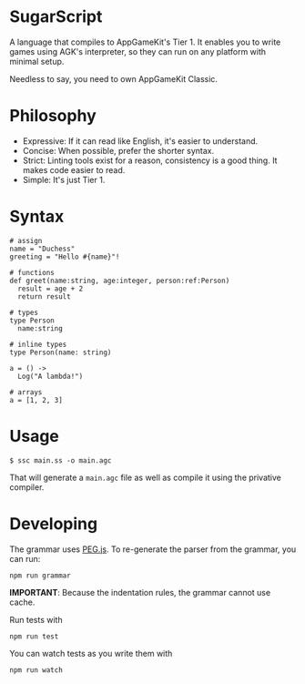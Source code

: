 # SugarScript
A language that compiles to AppGameKit's Tier 1. It enables you to write games
using AGK's interpreter, so they can run on any platform with minimal setup.

Needless to say, you need to own AppGameKit Classic.

# Philosophy
* Expressive: If it can read like English, it's easier to understand.
* Concise: When possible, prefer the shorter syntax.
* Strict: Linting tools exist for a reason, consistency is a good thing. It makes code easier to read.
* Simple: It's just Tier 1.

# Syntax

```
# assign
name = "Duchess"
greeting = "Hello #{name}"!

# functions
def greet(name:string, age:integer, person:ref:Person)
  result = age + 2
  return result

# types
type Person
  name:string

# inline types
type Person(name: string)

a = () ->
  Log("A lambda!")

# arrays
a = [1, 2, 3]
```

# Usage

    $ ssc main.ss -o main.agc

That will generate a `main.agc` file as well as compile it using the privative
compiler.

# Developing
The grammar uses [PEG.js](https://pegjs.org/). To re-generate the parser from
the grammar, you can run:

    npm run grammar

__IMPORTANT__: Because the indentation rules, the grammar cannot use cache.

Run tests with

    npm run test

You can watch tests as you write them with

    npm run watch
